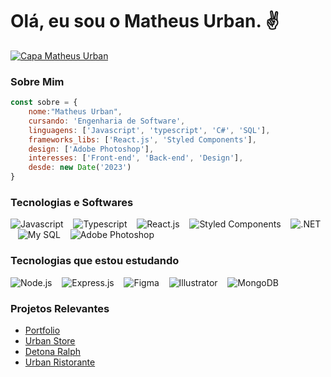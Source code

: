 # Olá, eu sou o Matheus Urban. ✌

[![Capa Matheus Urban](https://media.licdn.com/dms/image/D4D16AQEX3fokRNwUjg/profile-displaybackgroundimage-shrink_350_1400/0/1707420435814?e=1712793600&v=beta&t=VLUPhFtbu_pIk31OZXYAKbAM2QIOCzW2c5jcvsVN0bI)](https://www.linkedin.com/in/urbanykv/)

### Sobre Mim
```javascript
const sobre = {
    nome:"Matheus Urban",
    cursando: 'Engenharia de Software',
    linguagens: ['Javascript', 'typescript', 'C#', 'SQL'],
    frameworks_libs: ['React.js', 'Styled Components'],
    design: ['Adobe Photoshop'],
    interesses: ['Front-end', 'Back-end', 'Design'],
    desde: new Date('2023')
}
```

### Tecnologias e Softwares

![Javascript](https://skillicons.dev/icons?i=javascript) &nbsp;&nbsp;
![Typescript](https://skillicons.dev/icons?i=typescript) &nbsp;&nbsp;
![React.js](https://skillicons.dev/icons?i=react) &nbsp;&nbsp;
![Styled Components](https://skillicons.dev/icons?i=styledcomponents) &nbsp;&nbsp;
![.NET](https://skillicons.dev/icons?i=dotnet) &nbsp;&nbsp;
![My SQL](https://skillicons.dev/icons?i=mysql) &nbsp;&nbsp;
![Adobe Photoshop](https://skillicons.dev/icons?i=photoshop)

### Tecnologias que estou estudando

![Node.js](https://skillicons.dev/icons?i=nodejs) &nbsp;&nbsp;
![Express.js](https://skillicons.dev/icons?i=express) &nbsp;&nbsp;
![Figma](https://skillicons.dev/icons?i=figma) &nbsp;&nbsp;
![Illustrator](https://skillicons.dev/icons?i=illustrator) &nbsp;&nbsp;
![MongoDB](https://skillicons.dev/icons?i=mongodb)

### Projetos Relevantes

- [Portfolio](https://portfolio-matheusurban.vercel.app/)
- [Urban Store](https://urban-store-coral.vercel.app/)
- [Detona Ralph](https://jogo-detona-ralph-one.vercel.app/)
- [Urban Ristorante](https://urban-ristorante.vercel.app/)
